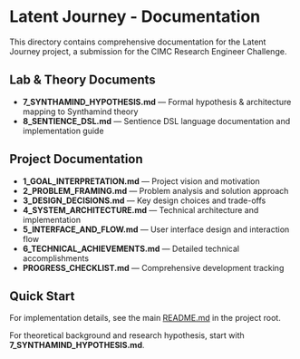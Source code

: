 # Latent Journey - Documentation

This directory contains comprehensive documentation for the Latent Journey project, a submission for the CIMC Research Engineer Challenge.

## Lab & Theory Documents

- **7_SYNTHAMIND_HYPOTHESIS.md** — Formal hypothesis & architecture mapping to Synthamind theory
- **8_SENTIENCE_DSL.md** — Sentience DSL language documentation and implementation guide

## Project Documentation

- **1_GOAL_INTERPRETATION.md** — Project vision and motivation
- **2_PROBLEM_FRAMING.md** — Problem analysis and solution approach
- **3_DESIGN_DECISIONS.md** — Key design choices and trade-offs
- **4_SYSTEM_ARCHITECTURE.md** — Technical architecture and implementation
- **5_INTERFACE_AND_FLOW.md** — User interface design and interaction flow
- **6_TECHNICAL_ACHIEVEMENTS.md** — Detailed technical accomplishments
- **PROGRESS_CHECKLIST.md** — Comprehensive development tracking

## Quick Start

For implementation details, see the main [README.md](../README.md) in the project root.

For theoretical background and research hypothesis, start with **7_SYNTHAMIND_HYPOTHESIS.md**.

